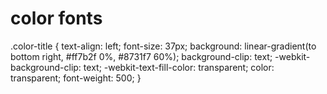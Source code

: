# color fonts


.color-title {
  text-align: left;
  font-size: 37px;
  background: linear-gradient(to bottom right, #ff7b2f 0%, #8731f7 60%);
  background-clip: text;
  -webkit-background-clip: text;
  -webkit-text-fill-color: transparent;
  color: transparent;
  font-weight: 500;
}
